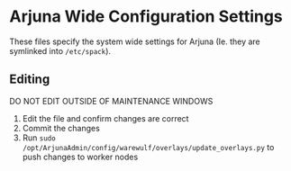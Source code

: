 # Arjuna Wide Configuration Settings

These files specify the system wide settings for Arjuna (Ie. they are symlinked
into `/etc/spack`).


## Editing

DO NOT EDIT OUTSIDE OF MAINTENANCE WINDOWS

1) Edit the file and confirm changes are correct
2) Commit the changes
3) Run `sudo /opt/ArjunaAdmin/config/warewulf/overlays/update_overlays.py`
   to push changes to worker nodes
